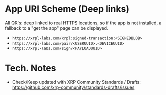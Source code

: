 # App URI Scheme (Deep links)

All QR's: deep linked to real HTTPS locations, so if the app is not installed, a fallback to a "get the app" page can be displayed.

- `https://xrpl-labs.com/xrpl:signed-transaction:<SIGNEDBLOB>`  
- `https://xrpl-labs.com/pair/<USERUUID>.<DEVICEUUID>`
- `https://xrpl-labs.com/sign/<PAYLOADUUID>`

# Tech. Notes

- Check/Keep updated with XRP Community Standards / Drafts: https://github.com/xrp-community/standards-drafts/issues

